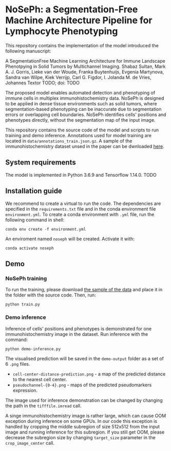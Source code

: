 # NoSePh: a Segmentation-Free Machine Architecture Pipeline for Lymphocyte Phenotyping

This repository contains the implementation of the model introduced the following manuscript:

A SegmentationFree Machine Learning Architecture for Immune Landscape Phenotpying in Solid Tumors by Multichannel Imaging. Shabaz Sultan, Mark A. J. Gorris, Lieke van der Woude, Franka Buytenhuijs, Evgenia Martynova, Sandra van Wilpe, Kiek Verrijp, Carl G. Figdor, I. Jolanda M. de Vries, Johannes Textor TODO; doi: TODO

The proposed model enables automated detection and phenotyping of immune cells in multiplex immunohistochemistry data. NoSePh is designed to be applied in dense tissue environments such as solid tumors, where segmentation-based phenotyping can be inaccurate due to segmentation errors or overlapping cell boundaries. NoSePh identifies cells' positions and phenotypes directly, without the segmentation map of the input image. 

This repository contains the source code of the model and scripts to run training and demo inference. Annotations used for model training are located in `data/annotations_train.json.gz`. A sample of the immunohistochemistry dataset unsed in the paper can be dwnloaded [here](TODO). 

## System requirements 

The model is implemented in Python 3.6.9 and Tensorflow 1.14.0. TODO

## Installation guide

We recommend to create a virtual to run the code. The dependencies are specified in the `requirements.txt` file and in the conda environment file `environment.yml`. To create a conda environment with `.yml` file, run the following command in shell:
```
conda env create -f environment.yml
```
An enviroment named `noseph` will be created. Activate it with:
```
conda activate noseph
```

## Demo

### NoSePh training

To run the training, please download [the sample of the data](TODO) and place it in the folder with the source code. Then, run:
 ```
python train.py
```

### Demo inference

Inference of cells' positions and phenotypes is demonstrated for one immunohistochemistry image in the dataset. Run inference with the command:
```
python demo-inference.py
```
The visualised prediction will be saved in the `demo-output` folder as a set of 6 `.png` files.

- `cell-center-distance-prediction.png` - a map of the predicted distance to the nearest cell center.
- `pseudochannel-{0-4}.png` - maps of the predicted pseudomarkers expression.

The image used for inference demonstration can be changed by changing the path in the `tifffile.imread` call. 

A singe immunohistochemistry image is rather large, which can cause OOM exception during inference on some GPUs. In our code this exception is handled by cropping the middle subregion of size 512x512 from the input image and running inference for this subregion. If you still get OOM, please decrease the subregion size by changing `target_size` parameter in the `crop_image_center` call.


